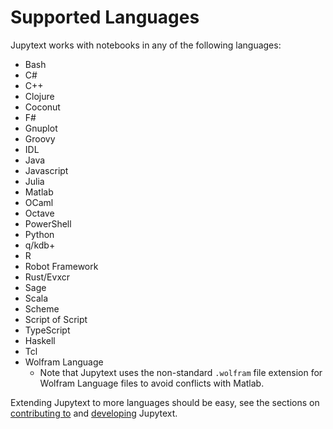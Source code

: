 # Supported Languages

Jupytext works with notebooks in any of the following languages:

- Bash
- C#
- C++
- Clojure
- Coconut
- F#
- Gnuplot
- Groovy
- IDL
- Java
- Javascript
- Julia
- Matlab
- OCaml
- Octave
- PowerShell
- Python
- q/kdb+
- R
- Robot Framework
- Rust/Evxcr
- Sage
- Scala
- Scheme
- Script of Script
- TypeScript
- Haskell
- Tcl
- Wolfram Language
  - Note that Jupytext uses the non-standard `.wolfram` file extension for Wolfram Language files to avoid conflicts with Matlab.

Extending Jupytext to more languages should be easy, see the sections on [contributing to](contributing.md) and [developing](developing.md) Jupytext.
